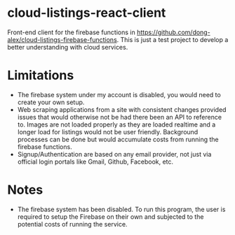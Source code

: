 # cloud-listings-react-client
Front-end client for the firebase functions in https://github.com/dong-alex/cloud-listings-firebase-functions. This is just a test project to develop a better understanding with cloud services.

# Limitations
- The firebase system under my account is disabled, you would need to create your own setup.
- Web scraping applications from a site with consistent changes provided issues that would otherwise not be had there been an API to reference to. Images are not loaded properly as they are loaded realtime and a longer load for listings would not be user friendly. Background processes can be done but would accumulate costs from running the firebase functions.
- Signup/Authentication are based on any email provider, not just via official login portals like Gmail, Github, Facebook, etc.

# Notes
- The firebase system has been disabled. To run this program, the user is required to setup the Firebase on their own and subjected to the potential costs of running the service.
